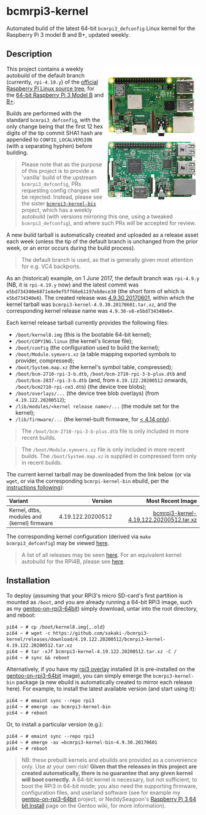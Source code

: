 # bcmrpi3-kernel
Automated build of the latest 64-bit `bcmrpi3_defconfig` Linux kernel for the Raspberry Pi 3 model B and B+, updated weekly.

## Description

<img src="https://raw.githubusercontent.com/sakaki-/resources/master/raspberrypi/pi3/Raspberry_Pi_3_B_and_B_plus.jpg" alt="Raspberry Pi 3 B and B+" width="250px" align="right"/>

This project contains a weekly autobuild of the default branch (currently, `rpi-4.19.y`) of the [official Raspberry Pi Linux source tree](https://github.com/raspberrypi/linux), for the [64-bit Raspberry Pi 3 Model B](https://www.raspberrypi.org/products/raspberry-pi-3-model-b/) and [B+](https://www.raspberrypi.org/products/raspberry-pi-3-model-b-plus/).

Builds are performed with the standard `bcmrpi3_defconfig`, with the only change being that the first 12 hex digits of the tip commit SHA1 hash are appended to `CONFIG_LOCALVERSION` (with a separating hyphen) before building.

> Please note that as the purpose of this project is to provide a 'vanilla' build of the upstream `bcmrpi3_defconfig`, PRs requesting config changes will be rejected. Instead, please see the sister [`bcmrpi3-kernel-bis`](https://github.com/sakaki-/bcmrpi3-kernel-bis) project, which has a weekly autobuild (with versions mirroring this one, using a tweaked `bcmrpi3_defconfig`), and where such PRs *will* be accepted for review.

A new build tarball is automatically created and uploaded as a release asset each week (unless the tip of the default branch is unchanged from the prior week, or an error occurs during the build process).

> The default branch is used, as that is generally given most attention for e.g. VC4 backports.

As an (historical) example, on 1 June 2017, the default branch was `rpi-4.9.y` (NB, it is `rpi-4.19.y` now) and the latest commit was `e5bd734340e6871e4e9ef5ff66e61197eb8ece30` (the short form of which is `e5bd734340e6`). The created release was [4.9.30.20170601](https://github.com/sakaki-/bcmrpi3-kernel/releases/4.9.30.20170601), within which the kernel tarball was `bcmrpi3-kernel-4.9.30.20170601.tar.xz`, and the corresponding kernel release name was `4.9.30-v8-e5bd734340e6+`.

Each kernel release tarball currently provides the following files:
* `/boot/kernel8.img` (this is the bootable 64-bit kernel);
* `/boot/COPYING.linux` (the kernel's license file);
* `/boot/config` (the configuration used to build the kernel);
* `/boot/Module.symvers.xz` (a table mapping exported symbols to provider, compressed);
* `/boot/System.map.xz` (the kernel's symbol table, compressed);
* `/boot/bcm-2710-rpi-3-b.dtb`, `/boot/bcm-2710-rpi-3-b-plus.dtb` and `/boot/bcm-2837-rpi-3-b.dtb` (and, from `4.19.122.20200512` onwards, `/boot/bcm2710-rpi-cm3.dtb`) (the device tree blobs);
* `/boot/overlays/...` (the device tree blob overlays) (from `4.19.122.20200512`);
* `/lib/modules/<kernel release name>/...` (the module set for the kernel);
* `/lib/firmware/...` (the kernel-built firmware, for [< 4.14 only](http://lkml.iu.edu/hypermail/linux/kernel/1709.1/04650.html)).

> The `/boot/bcm-2710-rpi-3-b-plus.dtb` file is only included in more recent builds.

> The `/boot/Module.symvers.xz` file is only included in more recent builds. The `/boot/System.map.xz` is supplied in compressed form only in recent builds.

The current kernel tarball may be downloaded from the link below (or via `wget`, or via the corresponding `bcmrpi-kernel-bin` ebuild, per the [instructions following](#installation)):

Variant | Version | Most Recent Image
:--- | ---: | ---:
Kernel, dtbs, modules and (kernel) firmware | 4.19.122.20200512 | [bcmrpi3-kernel-4.19.122.20200512.tar.xz](https://github.com/sakaki-/bcmrpi3-kernel/releases/download/4.19.122.20200512/bcmrpi3-kernel-4.19.122.20200512.tar.xz)

The corresponding kernel configuration (derived via `make bcmrpi3_defconfig`) may be viewed [here](https://github.com/sakaki-/bcmrpi3-kernel/blob/master/config).

> A list of all releases may be seen [here](https://github.com/sakaki-/bcmrpi3-kernel/releases). For an equivalent kernel autobuild for the RPi4B, please see [here](https://github.com/sakaki-/bcm2711-kernel).

## <a name="installation"></a>Installation

To deploy (assuming that your RPi3's micro SD-card's first partition is mounted as `/boot`, and you are already running a 64-bit RPi3 image, such as my [gentoo-on-rpi3-64bit](https://github.com/sakaki-/gentoo-on-rpi3-64bit)) simply download, untar into the root directory, and reboot:
```console
pi64 ~ # cp /boot/kernel8.img{,.old}
pi64 ~ # wget -c https://github.com/sakaki-/bcmrpi3-kernel/releases/download/4.19.122.20200512/bcmrpi3-kernel-4.19.122.20200512.tar.xz
pi64 ~ # tar -xJf bcmrpi3-kernel-4.19.122.20200512.tar.xz -C /
pi64 ~ # sync && reboot
```

Alternatively, if you have my [rpi3 overlay](https://github.com/sakaki-/rpi3-overlay) installed (it is pre-installed on the [gentoo-on-rpi3-64bit](https://github.com/sakaki-/gentoo-on-rpi3-64bit) image), you can simply emerge the `bcmrpi3-kernel-bin` package (a new ebuild is automatically created to mirror each release here). For example, to install the latest available version (and start using it):
```console
pi64 ~ # emaint sync --repo rpi3
pi64 ~ # emerge -av bcmrpi3-kernel-bin
pi64 ~ # reboot
```

Or, to install a particular version (e.g.):
```console
pi64 ~ # emaint sync --repo rpi3
pi64 ~ # emerge -av =bcmrpi3-kernel-bin-4.9.30.20170601
pi64 ~ # reboot
```

> NB: these prebuilt kernels and ebuilds are provided as a convenience only. Use at your own risk! **Given that the releases in this project are created automatically, there is no guarantee that any given kernel will boot correctly.** A 64-bit kernel is necessary, but not sufficient, to boot the RPi3 in 64-bit mode; you also need the supporting firmware, configuration files, and userland software (see for example my [gentoo-on-rpi3-64bit](https://github.com/sakaki-/gentoo-on-rpi3-64bit) project, or NeddySeagoon's [Raspberry Pi 3 64 bit Install](https://wiki.gentoo.org/wiki/Raspberry_Pi_3_64_bit_Install) page on the Gentoo wiki, for more information).
